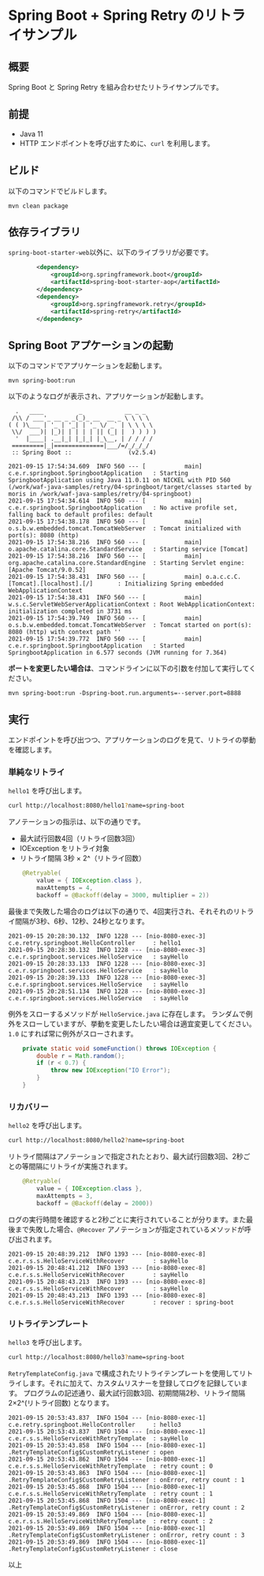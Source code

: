 # Spring Boot + Spring Retry のリトライサンプル

## 概要

Spring Boot と Spring Retry を組み合わせたリトライサンプルです。

## 前提

- Java 11 
- HTTP エンドポイントを呼び出すために、`curl` を利用します。

## ビルド

以下のコマンドでビルドします。

```
mvn clean package 
```

## 依存ライブラリ

`spring-boot-starter-web`以外に、以下のライブラリが必要です。

```xml
        <dependency>
            <groupId>org.springframework.boot</groupId>
            <artifactId>spring-boot-starter-aop</artifactId>
        </dependency>
        <dependency>
            <groupId>org.springframework.retry</groupId>
            <artifactId>spring-retry</artifactId>
        </dependency>
```

## Spring Boot アプケーションの起動

以下のコマンドでアプリケーションを起動します。 

```
mvn spring-boot:run
```

以下のようなログが表示され、アプリケーションが起動します。



```log
  .   ____          _            __ _ _
 /\\ / ___'_ __ _ _(_)_ __  __ _ \ \ \ \
( ( )\___ | '_ | '_| | '_ \/ _` | \ \ \ \
 \\/  ___)| |_)| | | | | || (_| |  ) ) ) )
  '  |____| .__|_| |_|_| |_\__, | / / / /
 =========|_|==============|___/=/_/_/_/
 :: Spring Boot ::                (v2.5.4)

2021-09-15 17:54:34.609  INFO 560 --- [           main] c.e.r.springboot.SpringbootApplication   : Starting SpringbootApplication using Java 11.0.11 on NICKEL with PID 560 (/work/waf-java-samples/retry/04-springboot/target/classes started by moris in /work/waf-java-samples/retry/04-springboot)
2021-09-15 17:54:34.614  INFO 560 --- [           main] c.e.r.springboot.SpringbootApplication   : No active profile set, falling back to default profiles: default
2021-09-15 17:54:38.178  INFO 560 --- [           main] o.s.b.w.embedded.tomcat.TomcatWebServer  : Tomcat initialized with port(s): 8080 (http)
2021-09-15 17:54:38.216  INFO 560 --- [           main] o.apache.catalina.core.StandardService   : Starting service [Tomcat]
2021-09-15 17:54:38.216  INFO 560 --- [           main] org.apache.catalina.core.StandardEngine  : Starting Servlet engine: [Apache Tomcat/9.0.52]
2021-09-15 17:54:38.431  INFO 560 --- [           main] o.a.c.c.C.[Tomcat].[localhost].[/]       : Initializing Spring embedded WebApplicationContext
2021-09-15 17:54:38.431  INFO 560 --- [           main] w.s.c.ServletWebServerApplicationContext : Root WebApplicationContext: initialization completed in 3731 ms
2021-09-15 17:54:39.749  INFO 560 --- [           main] o.s.b.w.embedded.tomcat.TomcatWebServer  : Tomcat started on port(s): 8080 (http) with context path ''
2021-09-15 17:54:39.772  INFO 560 --- [           main] c.e.r.springboot.SpringbootApplication   : Started SpringbootApplication in 6.577 seconds (JVM running for 7.364)
```

**ポートを変更したい場合は**、コマンドラインに以下の引数を付加して実行してください。

```
mvn spring-boot:run -Dspring-boot.run.arguments=--server.port=8888
```

## 実行

エンドポイントを呼び出つつ、アプリケーションのログを見て、リトライの挙動を確認します。

### 単純なリトライ

`hello1` を呼び出します。

```sh
curl http://localhost:8080/hello1?name=spring-boot
```

アノテーションの指示は、以下の通りです。
- 最大試行回数4回（リトライ回数3回）
- IOException をリトライ対象
- リトライ間隔 3秒 × 2^（リトライ回数）

```java
    @Retryable(
        value = { IOException.class }, 
        maxAttempts = 4, 
        backoff = @Backoff(delay = 3000, multiplier = 2))
```

最後まで失敗した場合のログは以下の通りで、4回実行され、それそれのリトライ間隔が3秒、6秒、12秒、24秒となります。

```log
2021-09-15 20:28:30.132  INFO 1228 --- [nio-8080-exec-3] c.e.retry.springboot.HelloController     : hello1
2021-09-15 20:28:30.132  INFO 1228 --- [nio-8080-exec-3] c.e.r.springboot.services.HelloService   : sayHello
2021-09-15 20:28:33.133  INFO 1228 --- [nio-8080-exec-3] c.e.r.springboot.services.HelloService   : sayHello
2021-09-15 20:28:39.133  INFO 1228 --- [nio-8080-exec-3] c.e.r.springboot.services.HelloService   : sayHello
2021-09-15 20:28:51.134  INFO 1228 --- [nio-8080-exec-3] c.e.r.springboot.services.HelloService   : sayHello
```

例外をスローするメソッドが `HelloService.java` に存在します。 ランダムで例外をスローしていますが、挙動を変更したしたい場合は適宜変更してください。`1.0` にすれば常に例外がスローされます。 

```java
    private static void someFunction() throws IOException {
        double r = Math.random();
        if (r < 0.7) {
            throw new IOException("IO Error");
        }
    }
```

### リカバリー

`hello2` を呼び出します。

```sh
curl http://localhost:8080/hello2?name=spring-boot
```
リトライ間隔はアノテーションで指定されたとおり、最大試行回数3回、2秒ごとの等間隔にリトライが実施されます。

```java
    @Retryable(
        value = { IOException.class }, 
        maxAttempts = 3, 
        backoff = @Backoff(delay = 2000))
```

ログの実行時間を確認すると2秒ごとに実行されていることが分ります。また最後まで失敗した場合、`@Recover` アノテーションが指定されているメソッドが呼び出されます。

```log
2021-09-15 20:48:39.212  INFO 1393 --- [nio-8080-exec-8] c.e.r.s.s.HelloServiceWithRecover        : sayHello
2021-09-15 20:48:41.212  INFO 1393 --- [nio-8080-exec-8] c.e.r.s.s.HelloServiceWithRecover        : sayHello
2021-09-15 20:48:43.213  INFO 1393 --- [nio-8080-exec-8] c.e.r.s.s.HelloServiceWithRecover        : sayHello
2021-09-15 20:48:43.213  INFO 1393 --- [nio-8080-exec-8] c.e.r.s.s.HelloServiceWithRecover        : recover : spring-boot
```

### リトライテンプレート

`hello3` を呼び出します。

```sh
curl http://localhost:8080/hello3?name=spring-boot
```

`RetryTemplateConfig.java` で構成されたリトライテンプレートを使用してリトライします。それに加えて、カスタムリスナーを登録してログを記録しています。
プログラムの記述通り、最大試行回数3回、初期間隔2秒、リトライ間隔 2×2^(リトライ回数) となります。

```log
2021-09-15 20:53:43.837  INFO 1504 --- [nio-8080-exec-1] c.e.retry.springboot.HelloController     : hello3
2021-09-15 20:53:43.837  INFO 1504 --- [nio-8080-exec-1] c.e.r.s.s.HelloServiceWithRetryTemplate  : sayHello
2021-09-15 20:53:43.858  INFO 1504 --- [nio-8080-exec-1] .RetryTemplateConfig$CustomRetryListener : open
2021-09-15 20:53:43.862  INFO 1504 --- [nio-8080-exec-1] c.e.r.s.s.HelloServiceWithRetryTemplate  : retry count : 0
2021-09-15 20:53:43.863  INFO 1504 --- [nio-8080-exec-1] .RetryTemplateConfig$CustomRetryListener : onError, retry count : 1
2021-09-15 20:53:45.868  INFO 1504 --- [nio-8080-exec-1] c.e.r.s.s.HelloServiceWithRetryTemplate  : retry count : 1
2021-09-15 20:53:45.868  INFO 1504 --- [nio-8080-exec-1] .RetryTemplateConfig$CustomRetryListener : onError, retry count : 2
2021-09-15 20:53:49.869  INFO 1504 --- [nio-8080-exec-1] c.e.r.s.s.HelloServiceWithRetryTemplate  : retry count : 2
2021-09-15 20:53:49.869  INFO 1504 --- [nio-8080-exec-1] .RetryTemplateConfig$CustomRetryListener : onError, retry count : 3
2021-09-15 20:53:49.869  INFO 1504 --- [nio-8080-exec-1] .RetryTemplateConfig$CustomRetryListener : close
```

以上